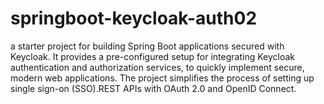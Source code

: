 # springboot-keycloak-auth02
a starter project for building Spring Boot applications secured with Keycloak. It provides a pre-configured setup for integrating Keycloak authentication and authorization services, to quickly implement secure, modern web applications. The project simplifies the process of setting up single sign-on (SSO).REST APIs with OAuth 2.0 and OpenID Connect.
